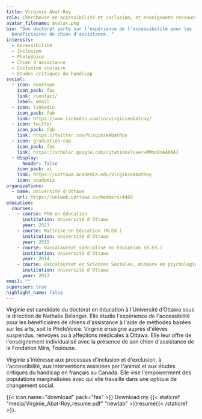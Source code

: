 ```yaml
---
title: Virginie Abat-Roy
role: Chercheuse en accessibilité et inclusion, et enseignante ressource.
avatar_filename: avatar.png
bio: "Son doctorat porte sur l'expérience de l'accessibilité pour les
  bénéficiaires de chien d'assistance. "
interests:
  - Accessibilité
  - Inclusion
  - PhotoVoice
  - Chien d'assistance
  - Exclusion scolaire
  - Études critiques du handicap
social:
  - icon: envelope
    icon_pack: fas
    link: /contact/
    label: email
  - icon: linkedin
    icon_pack: fab
    link: https://www.linkedin.com/in/virginieabatroy/
  - icon: twitter
    icon_pack: fab
    link: https://twitter.com/VirginieAbatRoy
  - icon: graduation-cap
    icon_pack: fas
    link: https://scholar.google.com/citations?user=MMmnOnAAAAAJ
  - display:
      header: false
    icon_pack: ai
    link: https://uottawa.academia.edu/VirginieAbatRoy
    icon: academia
organizations:
  - name: Université d'Ottawa
    url: https://uniweb.uottawa.ca/members/4469
education:
  courses:
    - course: PhD en éducation
      institution: Université d'Ottawa
      year: 2023
    - course: Maîtrise en Éducation (M.Éd.)
      institution: Université d'Ottawa
      year: 2015
    - course: Baccalauréat spécialisé en Éducation (B.Éd.)
      institution: Université d'Ottawa
      year: 2014
    - course: Baccalauréat en Sciences Sociales, mineure en psychologie (B.Sc.Soc.)
      institution: Université d'Ottawa
      year: 2013
email: ""
superuser: true
highlight_name: false
---
```

Virginie est candidate du doctorat en éducation à l’Université d’Ottawa sous la direction de Nathalie Bélanger. Elle étudie l'expérience de l'accessibilité pour les bénéficiaires de chiens d'assistance à l'aide de méthodes basées sur les arts, soit le PhotoVoice. Virginie enseigne auprès d'élèves suspendus, renvoyés ou à affections médicales à Ottawa. Elle leur offre de l'enseignement individualisé avec la présence de son chien d'assistance de la Fondation Mira, Toulouse.

Virginie s'intéresse aux processus d'inclusion et d'exclusion, à l'accessibilité, aux interventions assistées par l'animal et aux études critiques du handicap en français au Canada. Elle vise l'empowerment des populations marginalisées avec qui elle travaille dans une optique de changement social.

{{< icon name="download" pack="fas" >}} Download my {{< staticref "media/Virginie_Abat-Roy_resume.pdf" "newtab" >}}resumé{{< /staticref >}}.